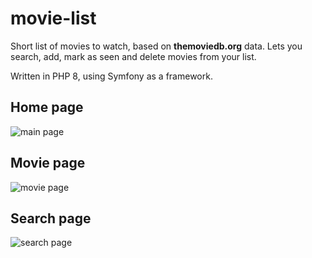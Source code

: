 # movie-list
Short list of movies to watch, based on **themoviedb.org** data.
Lets you search, add, mark as seen and delete movies from your list. 

Written in PHP 8, using Symfony as a framework.

 ## Home page
 
 ![main page](https://user-images.githubusercontent.com/95030000/157627995-cc6d84ec-a57b-4694-ba77-fda90beba918.png)

## Movie page

![movie page](https://user-images.githubusercontent.com/95030000/157628021-a9352764-0f0d-4334-88a4-cfbd3d23369e.png)

## Search page

![search page](https://user-images.githubusercontent.com/95030000/157628034-1ce3baaa-6e48-4925-8f23-a79a854ccc27.png)
